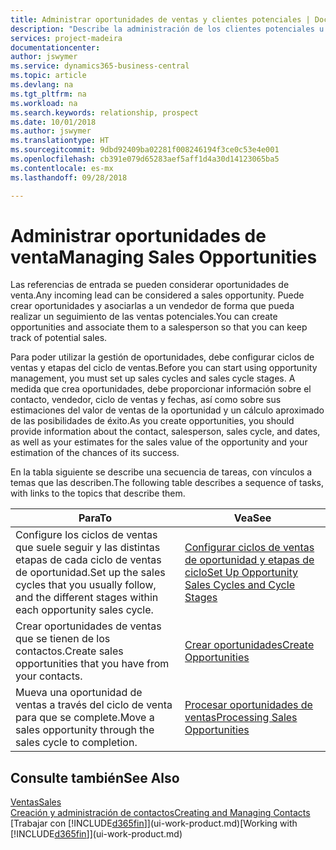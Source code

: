 ```yaml
---
title: Administrar oportunidades de ventas y clientes potenciales | Documentos de Microsoft
description: "Describe la administración de los clientes potenciales u oportunidades de venta entrantes en Business Central, y la asociación de la oportunidad con un vendedor para realizar un seguimiento de las ventas potenciales."
services: project-madeira
documentationcenter: 
author: jswymer
ms.service: dynamics365-business-central
ms.topic: article
ms.devlang: na
ms.tgt_pltfrm: na
ms.workload: na
ms.search.keywords: relationship, prospect
ms.date: 10/01/2018
ms.author: jswymer
ms.translationtype: HT
ms.sourcegitcommit: 9dbd92409ba02281f008246194f3ce0c53e4e001
ms.openlocfilehash: cb391e079d65283aef5aff1d4a30d14123065ba5
ms.contentlocale: es-mx
ms.lasthandoff: 09/28/2018

---
```

# <a name="managing-sales-opportunities"></a><span data-ttu-id="50a6a-103">Administrar oportunidades de venta</span><span class="sxs-lookup"><span data-stu-id="50a6a-103">Managing Sales Opportunities</span></span>
<span data-ttu-id="50a6a-104">Las referencias de entrada se pueden considerar oportunidades de venta.</span><span class="sxs-lookup"><span data-stu-id="50a6a-104">Any incoming lead can be considered a sales opportunity.</span></span> <span data-ttu-id="50a6a-105">Puede crear oportunidades y asociarlas a un vendedor de forma que pueda realizar un seguimiento de las ventas potenciales.</span><span class="sxs-lookup"><span data-stu-id="50a6a-105">You can create opportunities and associate them to a salesperson so that you can keep track of potential sales.</span></span>

<span data-ttu-id="50a6a-106">Para poder utilizar la gestión de oportunidades, debe configurar ciclos de ventas y etapas del ciclo de ventas.</span><span class="sxs-lookup"><span data-stu-id="50a6a-106">Before you can start using opportunity management, you must set up sales cycles and sales cycle stages.</span></span> <span data-ttu-id="50a6a-107">A medida que crea oportunidades, debe proporcionar información sobre el contacto, vendedor, ciclo de ventas y fechas, así como sobre sus estimaciones del valor de ventas de la oportunidad y un cálculo aproximado de las posibilidades de éxito.</span><span class="sxs-lookup"><span data-stu-id="50a6a-107">As you create opportunities, you should provide information about the contact, salesperson, sales cycle, and dates, as well as your estimates for the sales value of the opportunity and your estimation of the chances of its success.</span></span>

<span data-ttu-id="50a6a-108">En la tabla siguiente se describe una secuencia de tareas, con vínculos a temas que las describen.</span><span class="sxs-lookup"><span data-stu-id="50a6a-108">The following table describes a sequence of tasks, with links to the topics that describe them.</span></span>

| <span data-ttu-id="50a6a-109">Para</span><span class="sxs-lookup"><span data-stu-id="50a6a-109">To</span></span> | <span data-ttu-id="50a6a-110">Vea</span><span class="sxs-lookup"><span data-stu-id="50a6a-110">See</span></span> |
| --- | --- |
| <span data-ttu-id="50a6a-111">Configure los ciclos de ventas que suele seguir y las distintas etapas de cada ciclo de ventas de oportunidad.</span><span class="sxs-lookup"><span data-stu-id="50a6a-111">Set up the sales cycles that you usually follow, and the different stages within each opportunity sales cycle.</span></span> |[<span data-ttu-id="50a6a-112">Configurar ciclos de ventas de oportunidad y etapas de ciclo</span><span class="sxs-lookup"><span data-stu-id="50a6a-112">Set Up Opportunity Sales Cycles and Cycle Stages</span></span>](marketing-how-setup-opportunity-sales-cycles-stages.md) |
| <span data-ttu-id="50a6a-113">Crear oportunidades de ventas que se tienen de los contactos.</span><span class="sxs-lookup"><span data-stu-id="50a6a-113">Create sales opportunities that you have from your contacts.</span></span> |[<span data-ttu-id="50a6a-114">Crear oportunidades</span><span class="sxs-lookup"><span data-stu-id="50a6a-114">Create Opportunities</span></span>](marketing-how-create-opportunities.md) |
| <span data-ttu-id="50a6a-115">Mueva una oportunidad de ventas a través del ciclo de venta para que se complete.</span><span class="sxs-lookup"><span data-stu-id="50a6a-115">Move a sales opportunity through the sales cycle to completion.</span></span> |[<span data-ttu-id="50a6a-116">Procesar oportunidades de ventas</span><span class="sxs-lookup"><span data-stu-id="50a6a-116">Processing Sales Opportunities</span></span>](marketing-processing-sales-opportunities.md) |

## <a name="see-also"></a><span data-ttu-id="50a6a-117">Consulte también</span><span class="sxs-lookup"><span data-stu-id="50a6a-117">See Also</span></span>
[<span data-ttu-id="50a6a-118">Ventas</span><span class="sxs-lookup"><span data-stu-id="50a6a-118">Sales</span></span>](sales-manage-sales.md)  
[<span data-ttu-id="50a6a-119">Creación y administración de contactos</span><span class="sxs-lookup"><span data-stu-id="50a6a-119">Creating and Managing Contacts</span></span>](marketing-contacts.md)  
<span data-ttu-id="50a6a-120">[Trabajar con [!INCLUDE[d365fin](includes/d365fin_md.md)]](ui-work-product.md)</span><span class="sxs-lookup"><span data-stu-id="50a6a-120">[Working with [!INCLUDE[d365fin](includes/d365fin_md.md)]](ui-work-product.md)</span></span>

